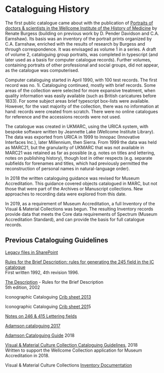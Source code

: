 # Cataloguing History

The first public catalogue came about with the publication of [Portraits of doctors & scientists in the Wellcome Institute of the History of Medicine](https://wellcomecollection.org/works/xsfrxzzm) by Renate Burgess (building on previous work by D. Pender Davidson and C.A. Earnshaw). Its basis was an inventory of the portrait prints organized by C.A. Earnshaw, enriched with the results of research by Burgess and through correspondence. It was envisaged as volume 1 in a series. A draft of volume 2, cataloguing group portraits, was completed in typescript (and later used as a basis for computer catalogue records). Further volumes, containing portraits of other professional and social groups, did not appear, as the catalogue was computerised.

Computer cataloguing started in April 1990, with 100 test records. The first record was no. 1i. Cataloguing continued, mostly with brief records. Some areas of the collection were selected for more expansive treatment, when quality information was easily available (such as British caricatures before 1833). For some subject areas brief typescript box-lists were available. However, for the vast majority of the collection, there was no information at hand: records were created from scratch. There were no online catalogues for reference and the accessions records were not used.

The catalogue was created in UKMARC, using the URICA system, with bespoke software written by Jeannette Lake (Wellcome Institute Library). The data was exported from URICA in 1999 to Innopac (Innovative Interfaces Inc.), later Millennium, then Sierra. From 1999 the data was held as MARC21, but the granularity of UKMARC that was not available in MARC21 was retained as far as possible (e.g. notes on titles and lettering, notes on publishing history), though lost in other respects (e.g. separate subfields for forenames and titles, which had previously permitted the reconstruction of personal names in natural-language order).

In 2018 the written cataloguing guidance was revised for Museum Accreditation. This guidance covered objects catalogued in MARC, but not those that were part of the Archives or Manuscript collections. New approaches to recording data were explored from this date.

In 2019, as a requirement of Museum Accreditation, a full Inventory of the Visual & Material Collections was begun. The resulting Inventory records provide data that meets the Core data requirements of Spectrum (Museum Accreditation Standard), and can provide the basis for full catalogue records.

## Previous Cataloguing Guidelines

[Legacy files in SharePoint](https://wellcomecloud.sharepoint.com/:f:/r/sites/wc2/cr/Legacy%20Files/Collections%20Information/Iconographic%20Cataloguing%20legacy%20docs?csf=1\&web=1\&e=B7cvvH)

[Rules for the Brief Description: rules for generating the 245 field in the IC catalogue](https://wellcomecloud.sharepoint.com/:w:/r/sites/wc2/cr/ci/Cataloging/Visual%20%26%20material%20culture/Visual%20%26%20material%20culture%20cataloguing%20guidelines%20\(version%20history\)/Pre2018%20Visual%20%26%20Material%20Cataloguing/Rules245%20April%201996.doc?d=w91baad49267744c9ae540f8d0e888794\&csf=1\&web=1\&e=gOJhBr)\
First written 1992, 4th revision 1996.

[The Description](https://wellcomecloud.sharepoint.com/:w:/r/sites/wc2/cr/ci/Cataloging/Visual%20%26%20material%20culture/Visual%20%26%20material%20culture%20cataloguing%20guidelines%20\(version%20history\)/Pre2018%20Visual%20%26%20Material%20Cataloguing/Wellcome%20Library%20Iconographic%20Collections.docx?d=wc085bba070914f07950522da8b202ff3\&csf=1\&web=1\&e=al9KmS) - Rules for the Brief Description\
5th edition, 2002

Iconographic Cataloguing [Crib sheet 2013](https://wellcomecloud.sharepoint.com/:w:/r/sites/wc2/cr/ci/Cataloging/Visual%20%26%20material%20culture/Visual%20%26%20material%20culture%20cataloguing%20guidelines%20\(version%20history\)/Pre2018%20Visual%20%26%20Material%20Cataloguing/crib2013.doc?d=w9a8c72c85f0046c29e17ee379e4ff405\&csf=1\&web=1\&e=1PoZyM)

Iconographic Cataloguing [Crib sheet 201](https://wellcomecloud.sharepoint.com/:w:/r/sites/wc2/cr/ci/Cataloging/Visual%20%26%20material%20culture/Visual%20%26%20material%20culture%20cataloguing%20guidelines%20\(version%20history\)/Pre2018%20Visual%20%26%20Material%20Cataloguing/crib2015.doc?d=wbafeddcb459c4fec9c91fac5113d4b7a\&csf=1\&web=1\&e=HciiWl#)5

[Notes on 246 & 415 Lettering fields](https://wellcomecloud.sharepoint.com/:w:/r/sites/wc2/cr/ci/Cataloging/Visual%20%26%20material%20culture/Visual%20%26%20material%20culture%20cataloguing%20guidelines%20\(version%20history\)/Pre2018%20Visual%20%26%20Material%20Cataloguing/246%20and%20514%20Lettering.doc?d=w33b7a715c53d4739bd2c47558c712352\&csf=1\&web=1\&e=cUeFME)

[Adamson cataloguing 2017](https://wellcomecloud.sharepoint.com/:w:/r/sites/wc2/cr/ci/Cataloging/Visual%20%26%20material%20culture/Visual%20%26%20material%20culture%20cataloguing%20guidelines%20\(version%20history\)/Pre2018%20Visual%20%26%20Material%20Cataloguing/Cataloguing%20Adamson.docx?d=wa4f4a9bd22e04cfc8bb6de7066574bed\&csf=1\&web=1\&e=ekr1XG)

[Adamson Cataloguing Guide](https://wellcomecloud.sharepoint.com/:w:/r/sites/wc2/cr/ci/Cataloging/Visual%20%26%20material%20culture/Visual%20%26%20material%20culture%20cataloguing%20guidelines%20\(version%20history\)/Pre2018%20Visual%20%26%20Material%20Cataloguing/Adamson%20Cataloguing%20Guide.docx?d=wcc7023adf0b945bd8242515d49ed07f2\&csf=1\&web=1\&e=EQ5bCr) 2018

[Visual & Material Culture Collection Cataloguing Guidelines](https://wellcomecloud.sharepoint.com/:w:/r/sites/wc2/cr/ci/Cataloging/Visual%20%26%20material%20culture/Visual%20%26%20material%20culture%20cataloguing%20guidelines%20\(version%20history\)/VisualMaterialCataloguing\_v1.0.docx?d=w390cede3bea649aa9b7214f5a3bbd18f\&csf=1\&web=1\&e=RWli6S), 2018\
Written to support the Wellcome Collection application for Museum Accreditation in 2018.

Visual & Material Culture Collections [Inventory Documentation](https://app.gitbook.com/o/-LumfFcEMKx4gYXKAZTQ/s/-Mgjvi2MWgBW-bCdzb4u-887967055/)
